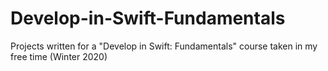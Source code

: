 # Develop-in-Swift-Fundamentals
Projects written for a "Develop in Swift: Fundamentals" course taken in my free time (Winter 2020)
